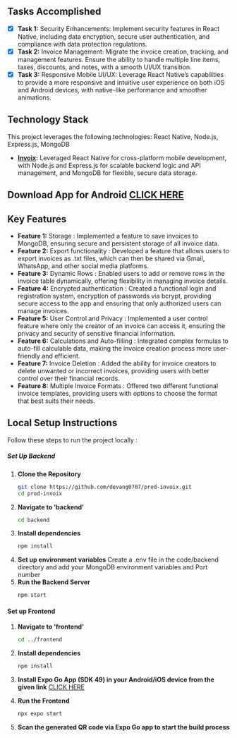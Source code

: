 ## Tasks Accomplished

- [x] **Task 1:** Security Enhancements: Implement security features in React Native, including data encryption, secure user authentication, and compliance with data protection regulations.
- [x] **Task 2:** Invoice Management: Migrate the invoice creation, tracking, and management features. Ensure the ability to handle multiple line items, taxes, discounts, and notes, with a smooth UI/UX transition.
- [x] **Task 3:** Responsive Mobile UI/UX: Leverage React Native’s capabilities to provide a more responsive and intuitive user experience on both iOS and Android devices, with native-like performance and smoother animations.

## Technology Stack

This project leverages the following technologies: React Native, Node.js, Express.js, MongoDB

- **[Invoix](https://expo.dev/artifacts/eas/fvWNV7KR1HQA7Yam35nqDQ.apk):** Leveraged React Native for cross-platform mobile development, with Node.js and Express.js for scalable backend logic and API management, and MongoDB for flexible, secure data storage.

## Download App for Android [CLICK HERE](https://expo.dev/artifacts/eas/fvWNV7KR1HQA7Yam35nqDQ.apk)


## Key Features

- **Feature 1:** Storage : Implemented a feature to save invoices to MongoDB, ensuring secure and persistent storage of all invoice data.
- **Feature 2:** Export functionality : Developed a feature that allows users to export invoices as .txt files, which can then be shared via Gmail, WhatsApp, and other social media platforms.
- **Feature 3:** Dynamic Rows : Enabled users to add or remove rows in the invoice table dynamically, offering flexibility in managing invoice details. 
- **Feature 4:** Encrypted authentication : Created a functional login and registration system, encryption of passwords via bcrypt, providing secure access to the app and ensuring that only authorized users can manage invoices.
- **Feature 5:** User Control and Privacy : Implemented a user control feature where only the creator of an invoice can access it, ensuring the privacy and security of sensitive financial information.
- **Feature 6:** Calculations and Auto-filling : Integrated complex formulas to auto-fill calculable data, making the invoice creation process more user-friendly and efficient.
- **Feature 7:** Invoice Deletion : Added the ability for invoice creators to delete unwanted or incorrect invoices, providing users with better control over their financial records.
- **Feature 8:** Multiple Invoice Formats : Offered two different functional invoice templates, providing users with options to choose the format that best suits their needs.

## Local Setup Instructions 

Follow these steps to run the project locally :

##### Set Up Backend

1. **Clone the Repository**
   ```bash
   git clone https://github.com/devang0707/prod-invoix.git
   cd prod-invoix
   ```
2. **Navigate to 'backend'**
   ```bash
   cd backend
   ```
3. **Install dependencies**
   ```bash
   npm install
   ```
4. **Set up environment variables** Create a .env file in the code/backend directory and add your MongoDB environment variables and Port number 
5. **Run the Backend Server**
   ```bash
   npm start
   ```

#### Set up Frontend

1. **Navigate to 'frontend'**
   ```bash
   cd ../frontend
   ```
2. **Install dependencies**
   ```bash
   npm install
   ```
3. **Install Expo Go App (SDK 49) in your Android/iOS device from the given link** [CLICK HERE](https://expo.dev/go?sdkVersion=49&platform=android&device=true)

4. **Run the Frontend**
   ```bash
   npx expo start
   ```
5. **Scan the generated QR code via Expo Go app to start the build process**
